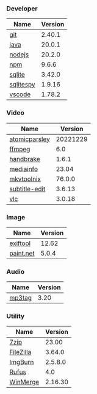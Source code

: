 
### Developer
Name                                                                       | Version
----                                                                       | -------
[git](https://github.com/git-for-windows/git/releases)                     | 2.40.1
[java](https://www.oracle.com/java/technologies/downloads/)                | 20.0.1
[nodejs](https://nodejs.org/en/download/current/)                          | 20.2.0
[npm](https://github.com/npm/cli)                                          | 9.6.6
[sqlite](http://www.sqlite.org/download.html)                              | 3.42.0
[sqlitespy](http://www.yunqa.de/delphi/doku.php/products/sqlitespy/index)  | 1.9.16
[vscode](https://code.visualstudio.com/updates)                            | 1.78.2

### Video
Name                                                                       | Version
----                                                                       | -------
[atomicparsley](https://github.com/wez/atomicparsley)                      | 20221229
[ffmpeg](http://www.ffmpeg.org/download.html)                              | 6.0
[handbrake](http://handbrake.fr/downloads.php)                             | 1.6.1
[mediainfo](http://mediaarea.net/us/MediaInfo/Download/Windows)            | 23.04
[mkvtoolnix](https://mkvtoolnix.download/downloads.html)                   | 76.0.0
[subtitle-edit](https://github.com/SubtitleEdit/subtitleedit/releases)     | 3.6.13
[vlc](https://www.videolan.org/vlc/download-windows.html)                  | 3.0.18

### Image
Name                                                                       | Version
----                                                                       | -------
[exiftool](http://www.sno.phy.queensu.ca/~phil/exiftool/)                  | 12.62
[paint.net](http://www.getpaint.net/download.html)                         | 5.0.4

### Audio
Name                                                                       | Version
----                                                                       | -------
[mp3tag](http://www.mp3tag.de/en/download.html)                            | 3.20

### Utility
Name                                                                       | Version
----                                                                       | -------
[7zip](http://www.7-zip.org/download.html)                                 | 23.00
[FileZilla](https://filezilla-project.org/download.php?show_all=1)         | 3.64.0
[ImgBurn](http://www.imgburn.com/index.php?act=download)                   | 2.5.8.0
[Rufus](https://github.com/pbatard/rufus/releases)                         | 4.0
[WinMerge](http://winmerge.org/downloads/)                                 | 2.16.30
